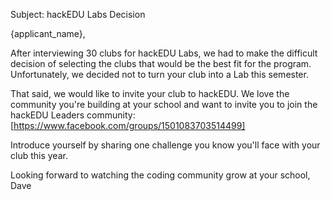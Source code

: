 Subject: hackEDU Labs Decision

{applicant_name},

After interviewing 30 clubs for hackEDU Labs, we had to make the difficult
decision of selecting the clubs that would be the best fit for the program.
Unfortunately, we decided not to turn your club into a Lab this semester.

That said, we would like to invite your club to hackEDU. We love the community
you're building at your school and want to invite you to join the hackEDU
Leaders community: [https://www.facebook.com/groups/1501083703514499]

Introduce yourself by sharing one challenge you know you'll face with your
club this year.

Looking forward to watching the coding community grow at your school,   
Dave
